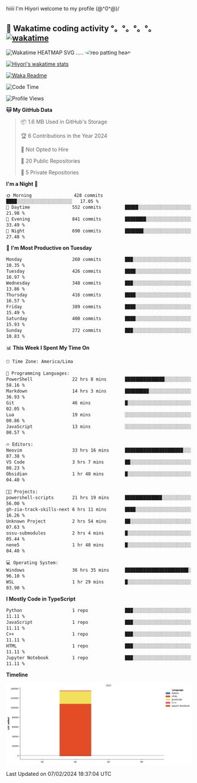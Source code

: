 hiiii I'm Hiyori welcome to my profile \(@^0^@)/

## 🦄 Wakatime coding activity °。°。°。°。[![wakatime](https://wakatime.com/badge/user/49dba2c5-26e1-43a7-9d07-e0f8613d1227.svg)](https://wakatime.com/@49dba2c5-26e1-43a7-9d07-e0f8613d1227) 
<img src="https://wakatime.com/share/@ziajoriii7/ef87015d-57e0-4afb-bb56-1a99a24ea312.svg" width="600" alt="Wakatime HEATMAP SVG"/> ..... <img src="https://i.postimg.cc/RFM2CQFY/reo-patting.webp" alt="reo patting head" width="200" style="border-radius: 50%;">

 [![Hiyori's wakatime stats](https://github-readme-stats.vercel.app/api/wakatime?username=ziajoriii7&theme=buefy&range=last_year&is_including_today=true&layout=compact&hide=markdown)](https://github.com/anuraghazra/github-readme-stats)
 

[![Waka Readme](https://github.com/hiyorijl/hiyorijl/actions/workflows/Waka%20Readme.yml/badge.svg)](https://github.com/hiyorijl/hiyorijl/actions/workflows/Waka%20Readme.yml)

<!--START_SECTION:waka-->
![Code Time](http://img.shields.io/badge/Code%20Time-624%20hrs%2028%20mins-blue)

![Profile Views](http://img.shields.io/badge/Profile%20Views-1-blue)

**🐱 My GitHub Data** 

> 📦 1.6 MB Used in GitHub's Storage 
 > 
> 🏆 6 Contributions in the Year 2024
 > 
> 🚫 Not Opted to Hire
 > 
> 📜 20 Public Repositories 
 > 
> 🔑 5 Private Repositories 
 > 
**I'm a Night 🦉** 

```text
🌞 Morning                428 commits         ████░░░░░░░░░░░░░░░░░░░░░   17.05 % 
🌆 Daytime                552 commits         █████░░░░░░░░░░░░░░░░░░░░   21.98 % 
🌃 Evening                841 commits         ████████░░░░░░░░░░░░░░░░░   33.49 % 
🌙 Night                  690 commits         ███████░░░░░░░░░░░░░░░░░░   27.48 % 
```
📅 **I'm Most Productive on Tuesday** 

```text
Monday                   260 commits         ███░░░░░░░░░░░░░░░░░░░░░░   10.35 % 
Tuesday                  426 commits         ████░░░░░░░░░░░░░░░░░░░░░   16.97 % 
Wednesday                348 commits         ███░░░░░░░░░░░░░░░░░░░░░░   13.86 % 
Thursday                 416 commits         ████░░░░░░░░░░░░░░░░░░░░░   16.57 % 
Friday                   389 commits         ████░░░░░░░░░░░░░░░░░░░░░   15.49 % 
Saturday                 400 commits         ████░░░░░░░░░░░░░░░░░░░░░   15.93 % 
Sunday                   272 commits         ███░░░░░░░░░░░░░░░░░░░░░░   10.83 % 
```


📊 **This Week I Spent My Time On** 

```text
🕑︎ Time Zone: America/Lima

💬 Programming Languages: 
PowerShell               22 hrs 8 mins       ███████████████░░░░░░░░░░   58.16 % 
Markdown                 14 hrs 3 mins       █████████░░░░░░░░░░░░░░░░   36.93 % 
Git                      46 mins             █░░░░░░░░░░░░░░░░░░░░░░░░   02.05 % 
Lua                      19 mins             ░░░░░░░░░░░░░░░░░░░░░░░░░   00.86 % 
JavaScript               13 mins             ░░░░░░░░░░░░░░░░░░░░░░░░░   00.57 % 

🔥 Editors: 
Neovim                   33 hrs 16 mins      ██████████████████████░░░   87.38 % 
VS Code                  3 hrs 7 mins        ██░░░░░░░░░░░░░░░░░░░░░░░   08.23 % 
Obsidian                 1 hr 40 mins        █░░░░░░░░░░░░░░░░░░░░░░░░   04.40 % 

🐱‍💻 Projects: 
powershell-scripts       21 hrs 19 mins      ██████████████░░░░░░░░░░░   56.00 % 
gh-zia-track-skills-next 6 hrs 11 mins       ████░░░░░░░░░░░░░░░░░░░░░   16.26 % 
Unknown Project          2 hrs 54 mins       ██░░░░░░░░░░░░░░░░░░░░░░░   07.63 % 
ossu-submodules          2 hrs 4 mins        █░░░░░░░░░░░░░░░░░░░░░░░░   05.44 % 
nene5                    1 hr 40 mins        █░░░░░░░░░░░░░░░░░░░░░░░░   04.40 % 

💻 Operating System: 
Windows                  36 hrs 35 mins      ████████████████████████░   96.10 % 
WSL                      1 hr 29 mins        █░░░░░░░░░░░░░░░░░░░░░░░░   03.90 % 
```

**I Mostly Code in TypeScript** 

```text
Python                   1 repo              ███░░░░░░░░░░░░░░░░░░░░░░   11.11 % 
JavaScript               1 repo              ███░░░░░░░░░░░░░░░░░░░░░░   11.11 % 
C++                      1 repo              ███░░░░░░░░░░░░░░░░░░░░░░   11.11 % 
HTML                     1 repo              ███░░░░░░░░░░░░░░░░░░░░░░   11.11 % 
Jupyter Notebook         1 repo              ███░░░░░░░░░░░░░░░░░░░░░░   11.11 % 
```



**Timeline**

![Lines of Code chart](https://raw.githubusercontent.com/hiyorijl/hiyorijl/main/assets/bar_graph.png)


 Last Updated on 07/02/2024 18:37:04 UTC
<!--END_SECTION:waka-->
